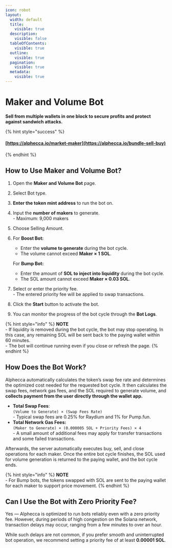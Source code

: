 ```yaml
---
icon: robot
layout:
  width: default
  title:
    visible: true
  description:
    visible: false
  tableOfContents:
    visible: true
  outline:
    visible: true
  pagination:
    visible: true
  metadata:
    visible: true
---
```


# Maker and Volume Bot

**Sell from multiple wallets in one block to secure profits and protect against sandwich attacks.**

{% hint style="success" %}
#### [https://alphecca.io/market-maker](https://alphecca.io/bundle-sell-buy)
{% endhint %}

## How to Use Maker and Volume Bot?&#x20;

1. Open the **Maker and Volume Bot** page.
2. Select Bot type.
3. **Enter the token mint address** to run the bot on.
4. Input the **number of makers** to generate.\
   \- Maximum: 9,000 makers
5. Choose Selling Amount.
6.  For **Boost Bot:**

    * Enter the **volume to generate** during the bot cycle.
    * The volume cannot exceed **Maker × 1 SOL**.

    For **Bump Bot:**

    * Enter the amount of **SOL to inject into liquidity** during the bot cycle.
    * The SOL amount cannot exceed **Maker × 0.03 SOL**.
7. Select or enter the priority fee.\
   \- The entered priority fee will be applied to swap transactions.
8. Click the **Start** button to activate the bot.
9. You can monitor the progress of the bot cycle through the **Bot Logs**.

{% hint style="info" %}
**NOTE**\
\- If liquidity is removed during the bot cycle, the bot may stop operating. In this case, any remaining SOL will be sent back to the paying wallet within 60 minutes.\
\- The bot will continue running even if you close or refresh the page.
{% endhint %}

## How Does the Bot Work?

Alphecca automatically calculates the token’s swap fee rate and determines the optimized cost needed for the requested bot cycle. It then calculates the swap fees, network gas fees, and the SOL required to generate volume, and **collects payment from the user directly through the wallet app.**

* **Total Swap Fees**:\
  &#x20;`(Volume to Generate) × (Swap Fees Rate)` \
  \- Typical swap fees are 0.25% for Raydium and 1% for Pump.fun.
* **Total Network Gas Fees:**\
  &#x20;`(Maker to Generate) × (0.000005 SOL + Priority Fees) × 4` \
  \- A small amount of additional fees may apply for transfer transactions and some failed transactions.

Afterwards, the server automatically executes buy, sell, and close operations for each maker. Once the entire bot cycle finishes, the SOL used for volume generation is returned to the paying wallet, and the bot cycle ends.

{% hint style="info" %}
**NOTE**\
\- For Bump bots, the tokens swapped with SOL are sent to the paying wallet for each maker to support price movement.
{% endhint %}

## Can I Use the Bot with Zero Priority Fee?

Yes — Alphecca is optimized to run bots reliably even with a zero priority fee. However, during periods of high congestion on the Solana network, transaction delays may occur, ranging from a few minutes to over an hour.

While such delays are not common, if you prefer smooth and uninterrupted bot operation, we recommend setting a priority fee of at least **0.00001 SOL**.

